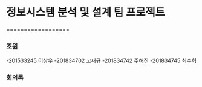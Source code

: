 # 정보시스템 분석 및 설계 팀 프로젝트
==================
### 조원
-201533245 이상우
-201834702 고재규
-201834742 주해진
-201834745 최수혁

### 회의록
